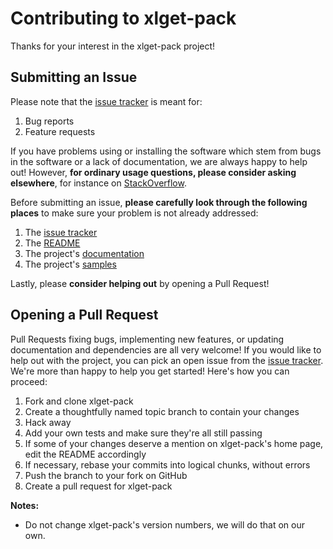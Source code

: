 # Contributing to xlget-pack

Thanks for your interest in the xlget-pack project!

## Submitting an Issue

Please note that the [issue tracker][issues] is meant for:

1. Bug reports
2. Feature requests

If you have problems using or installing the software which stem from bugs in the software or a lack of documentation, we are always happy to help out! However, **for ordinary usage questions, please consider asking elsewhere**, for instance on [StackOverflow][so].

Before submitting an issue, **please carefully look through the following places** to make sure your problem is not already addressed:

1. The [issue tracker][issues]
2. The [README][readme]
3. The project's [documentation][docs]
4. The project's [samples][samples]

Lastly, please **consider helping out** by opening a Pull Request!

## Opening a Pull Request

Pull Requests fixing bugs, implementing new features, or updating documentation and dependencies are all very welcome! If you would like to help out with the project, you can pick an open issue from the [issue tracker][issues]. We're more than happy to help you get started! Here's how you can proceed:

1. Fork and clone xlget-pack
2. Create a thoughtfully named topic branch to contain your changes
3. Hack away
4. Add your own tests and make sure they're all still passing
5. If some of your changes deserve a mention on xlget-pack's home page, edit the README accordingly
6. If necessary, rebase your commits into logical chunks, without errors
7. Push the branch to your fork on GitHub
8. Create a pull request for xlget-pack

**Notes:**
* Do not change xlget-pack's version numbers, we will do that on our own.

[issues]: https://github.com/xlget/xlget-pack/issues/
[readme]: https://github.com/xlget/xlget-pack/blob/master/README.md
[docs]: http://docs.xlget.org
[samples]: https://github.com/xlget/xlget-samples/
[so]: http://stackoverflow.com/questions/tagged/xlget
